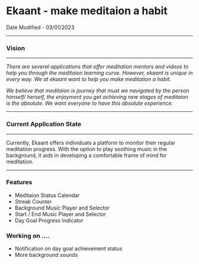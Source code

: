 # Ekaant - make meditaion a habit

Date Modified - 03/01/2023

---
### Vision
---
*There are several applications that offer meditation mentors and videos to help you through the meditaion learning curve. However, ekaant is unique in every way. We at ekaant want to help you make meditation a habit.* 

*We believe that meditaion is journey that must we navigated by the person himself/ herself, the enjoyment you get achieving new stages of meditaion is the absolute. We want everyone to have this absolute experience.* 


---
### Current Application State
---
 Currently, Ekaant offers individuals a platform to monitor their regular meditation progress. With the option to play soothing music in the background, it aids in developing a comfortable frame of mind for meditation.

---
### Features

- Meditaion Status Calendar
- Streak Counter
- Background Music Player and Selector 
- Start / End Music Player and Selector
- Day Goal Progress Indicator

### Working on ....

- Notification on day goal achievement status
- More background sounds




